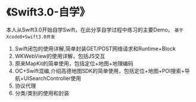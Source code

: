 # 《Swift3.0-自学》
本人从Swift3.0开始自学Swift，在此分享自学过程中练习的主要Demo。
`基于Xcode8+Swift3.0开发 `


1. Swift闭包的使用详解,简单封装GET/POST网络请求和Runtime+Block
2. W KWebView的使用详解，包括JS交互 
3. 原来MapKit的简单使用，包括定位+地图+地理编码
4. OC+Swift混编,介绍高德地图SDK的简单使用，包括定位+地图+POI搜索+导航+UISearchController使用
5. 协议代理
6. 分类/类别的使用和封装